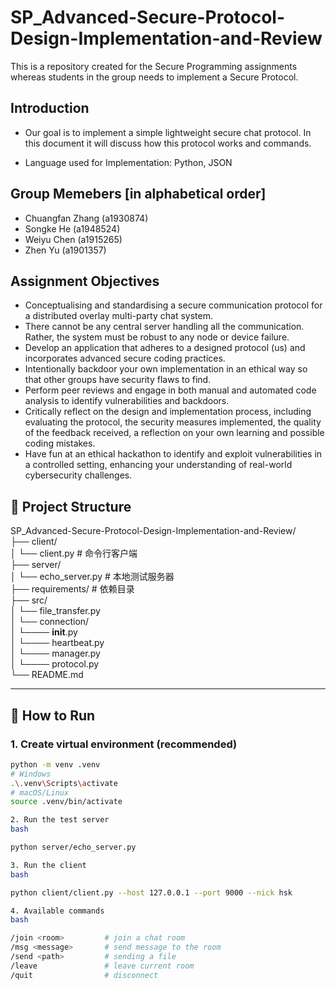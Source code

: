 # SP_Advanced-Secure-Protocol-Design-Implementation-and-Review
This is a repository created for the Secure Programming assignments whereas students in the group needs to implement a Secure Protocol. 


## Introduction 
- Our goal is to implement a simple lightweight secure chat protocol. In this document it will discuss how this protocol works and commands. 

- Language used for Implementation: Python, JSON 


## Group Memebers [in alphabetical order] 
- Chuangfan Zhang  (a1930874)
- Songke He (a1948524)
- Weiyu Chen (a1915265)
- Zhen Yu (a1901357) 

## Assignment Objectives
- Conceptualising and standardising a secure communication protocol for a distributed overlay multi-party chat system.
- There cannot be any central server handling all the communication. Rather, the system must be robust to any node or device failure. 
- Develop an application that adheres to a designed protocol (us) and incorporates advanced secure coding practices.  
- Intentionally backdoor your own implementation in an ethical way so that other groups have security flaws to find. 
- Perform peer reviews and engage in both manual and automated code analysis to identify vulnerabilities and backdoors.  
- Critically reflect on the design and implementation process, including evaluating the protocol, the security measures implemented, the quality of the feedback received, a reflection on your own learning and possible coding mistakes.
- Have fun at an ethical hackathon to identify and exploit vulnerabilities in a controlled setting, enhancing your understanding of real-world cybersecurity challenges.


## 📂 Project Structure
SP_Advanced-Secure-Protocol-Design-Implementation-and-Review/<br>
├── client/<br>
│ └── client.py # 命令行客户端<br>
├── server/<br>
│ └── echo_server.py # 本地测试服务器<br>
├── requirements/ # 依赖目录<br>
├── src/ <br>
│ └── file_transfer.py <br>
│ └── connection/ <br>
│     └──── __init__.py<br>
│     └──── heartbeat.py<br>
│     └──── manager.py<br>
│     └──── protocol.py<br>
└── README.md

---

## 🚀 How to Run

### 1. Create virtual environment (recommended)
```bash
python -m venv .venv
# Windows
.\.venv\Scripts\activate
# macOS/Linux
source .venv/bin/activate

2. Run the test server
bash

python server/echo_server.py

3. Run the client
bash

python client/client.py --host 127.0.0.1 --port 9000 --nick hsk

4. Available commands
bash

/join <room>         # join a chat room
/msg <message>       # send message to the room
/send <path>         # sending a file 
/leave               # leave current room
/quit                # disconnect

